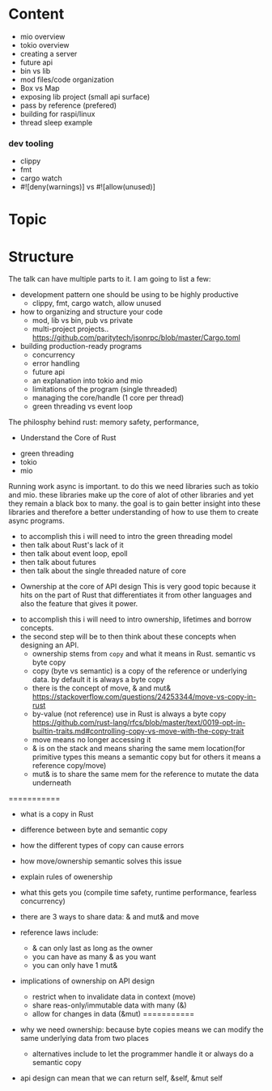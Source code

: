 # Content
- mio overview
- tokio overview
- creating a server
- future api
- bin vs lib
- mod files/code organization
- Box vs Map
- exposing lib project (small api surface)
- pass by reference (prefered)
- building for raspi/linux
- thread sleep example


### dev tooling
- clippy
- fmt
- cargo watch
- #![deny(warnings)] vs #![allow(unused)]

# Topic

# Structure



The talk can have multiple parts to it. I am going to list a few:
- development pattern one should be using to be highly productive
  - clippy, fmt, cargo watch, allow unused
- how to organizing and structure your code
  - mod, lib vs bin, pub vs private
  - multi-project projects.. https://github.com/paritytech/jsonrpc/blob/master/Cargo.toml
- building production-ready programs
  - concurrency
  - error handling
  - future api
  - an explanation into tokio and mio
  - limitations of the program (single threaded)
  - managing the core/handle (1 core per thread)
  - green threading vs event loop


The philosphy behind rust: memory safety, performance,




* Understand the Core of Rust
- green threading
- tokio
- mio

Running work async is important. to  do this we need libraries such as tokio and mio. these
libraries make up the core of alot of other libraries and yet they remain a black box to
many. the goal is to gain better insight into these libraries and therefore a better
understanding of how to use them to create async programs.

- to accomplish this i will need to intro the green threading model
- then talk about Rust's lack of it
- then talk about event loop, epoll
- then talk about futures
- then talk about the single threaded nature of core

* Ownership at the core of API design
This is very good topic because it hits on the part of Rust that differentiates it from other
languages and also the feature that gives it power.

- to accomplish this i will need to intro ownership, lifetimes and borrow concepts.
- the second step will be to then think about these concepts when designing an API.
  - ownership stems from `copy` and what it means in Rust. semantic vs byte copy
  - copy (byte vs semantic) is a copy of the reference or underlying data. by default it is always a byte copy
  - there is the concept of move, & and mut& <https://stackoverflow.com/questions/24253344/move-vs-copy-in-rust>
  - by-value (not reference) use in Rust is always a byte copy <https://github.com/rust-lang/rfcs/blob/master/text/0019-opt-in-builtin-traits.md#controlling-copy-vs-move-with-the-copy-trait>
  - move means no longer accessing it
  - & is on the stack and means sharing the same mem location(for primitive types this means a semantic copy but for others it means a reference copy/move)
  - mut& is to share the same mem for the reference to mutate the data underneath


===========
  - what is a copy in Rust
  - difference between byte and semantic copy
  - how the different types of copy can cause errors
  - how move/ownership semantic solves this issue
  - explain rules of owenership
  - what this gets you (compile time safety, runtime performance, fearless concurrency)

  - there are 3 ways to share data: & and mut& and move
  - reference laws include:
    - & can only last as long as the owner
    - you can have as many & as you want
    - you can only have 1 mut&

  - implications of ownership on API design
    - restrict when to invalidate data in context (move)
    - share reas-only/immutable data with many (&)
    - allow for changes in data (&mut)
===========

  - why we need ownership: because byte copies means we can modify the same underlying data from two places
    - alternatives include to let the programmer handle it or always do a semantic copy


  - api design can mean that we can return self, &self, &mut self
    
